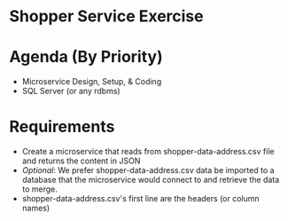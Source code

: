 Shopper Service Exercise
=====================


# Agenda (By Priority)
* Microservice Design, Setup, & Coding
* SQL Server (or any rdbms)


# Requirements
* Create a microservice that reads from shopper-data-address.csv file and returns the content in JSON
* *Optional*: We prefer shopper-data-address.csv data be imported to a database that the microservice would connect to and retrieve the data to merge.
* shopper-data-address.csv's first line are the headers (or column names)
